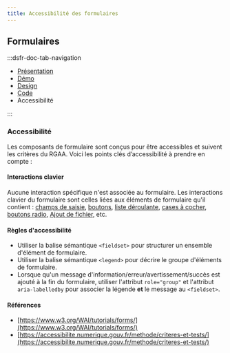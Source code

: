 ```yaml
---
title: Accessibilité des formulaires
---
```


## Formulaires

:::dsfr-doc-tab-navigation

- [Présentation](../index.md)
- [Démo](../demo/index.md)
- [Design](../design/index.md)
- [Code](../code/index.md)
- Accessibilité

:::

### Accessibilité

Les composants de formulaire sont conçus pour être accessibles et suivent les critères du RGAA. Voici les points clés d’accessibilité à prendre en compte :

#### Interactions clavier

Aucune interaction spécifique n'est associée au formulaire.
Les interactions clavier du formulaire sont celles liées aux éléments de formulaire qu'il contient : [champs de saisie](../../champ-de-saisie/accessibilite-du-champ-de-saisie), [boutons](../../bouton/accessibilite-du-bouton), [liste déroulante](../../liste-deroulante/accessibilite-de-la-liste-deroulante), [cases à cocher](../../case-a-cocher/accessibilite-de-la-case-a-cocher), [boutons radio](../../bouton-radio/accessibilite-du-bouton-radio), [Ajout de fichier](../../ajout-de-fichier/accessibilite-de-l-ajout-de-fichier), etc.

#### Règles d'accessibilité

- Utiliser la balise sémantique `<fieldset>` pour structurer un ensemble d'élément de formulaire.
- Utiliser la balise sémantique `<legend>` pour décrire le groupe d'éléments de formulaire.
- Lorsque qu'un message d'information/erreur/avertissement/succès est ajouté à la fin du formulaire, utiliser l'attribut `role="group"` et l'attribut `aria-labelledby` pour associer la légende **et** le message au `<fieldset>`.

#### Références

- [https://www.w3.org/WAI/tutorials/forms/](https://www.w3.org/WAI/tutorials/forms/)
- [https://accessibilite.numerique.gouv.fr/methode/criteres-et-tests/](https://accessibilite.numerique.gouv.fr/methode/criteres-et-tests/)
